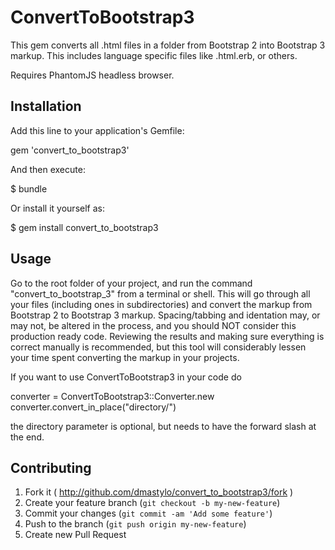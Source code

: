# ConvertToBootstrap3

This gem converts all .html files in a folder from Bootstrap 2 into Bootstrap 3 markup. This includes
language specific files like .html.erb, or others.

Requires PhantomJS headless browser.

## Installation

Add this line to your application's Gemfile:

  gem 'convert_to_bootstrap3'

And then execute:

  $ bundle

Or install it yourself as:

  $ gem install convert_to_bootstrap3

## Usage

Go to the root folder of your project, and run the command "convert_to_bootstrap_3" from a terminal or shell.
This will go through all your files (including ones in subdirectories) and convert the markup from
Bootstrap 2 to Bootstrap 3 markup. Spacing/tabbing and identation may, or may not, be
altered in the process, and you should NOT consider this production ready code. Reviewing the
results and making sure everything is correct manually is recommended, but this tool will
considerably lessen your time spent converting the markup in your projects.

If you want to use ConvertToBootstrap3 in your code do

  converter = ConvertToBootstrap3::Converter.new
  converter.convert_in_place("directory/")

the directory parameter is optional, but needs to have the forward slash at the end.

## Contributing

1. Fork it ( http://github.com/dmastylo/convert_to_bootstrap3/fork )
2. Create your feature branch (`git checkout -b my-new-feature`)
3. Commit your changes (`git commit -am 'Add some feature'`)
4. Push to the branch (`git push origin my-new-feature`)
5. Create new Pull Request
